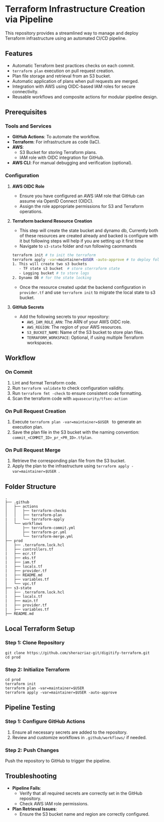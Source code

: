 # Terraform Infrastructure Creation via Pipeline

This repository provides a streamlined way to manage and deploy Terraform infrastructure using an automated CI/CD pipeline.

## Features
- Automatic Terraform best practices checks on each commit.
- `terraform plan` execution on pull request creation.
- Plan file storage and retrieval from an S3 bucket.
- Automatic application of plans when pull requests are merged.
- Integration with AWS using OIDC-based IAM roles for secure connectivity.
- Reusable workflows and composite actions for modular pipeline design.

## Prerequisites

### Tools and Services
- **GitHub Actions**: To automate the workflow.
- **Terraform**: For infrastructure as code (IaC).
- **AWS**:
  - S3 Bucket for storing Terraform plans.
  - IAM role with OIDC integration for GitHub.
- **AWS CLI**: For manual debugging and verification (optional).

### Configuration
1. **AWS OIDC Role**
   - Ensure you have configured an AWS IAM role that GitHub can assume via OpenID Connect (OIDC).
   - Assign the role appropriate permissions for S3 and Terraform operations.

2. **Terraform backend Resource Creation**
   - This step will create the state bucket and dynamo db, Currently both of these resources are created already and backed is configure with it but following steps will help if you are setting up it first time
   - Navigate to `s3-state` folder and run following caommands
   ```bash
   terraform init # to init the terraform
   terraform apply -var=maintainer=$USER -auto-approve # to deploy following
   1. This will create two s3 buckets
      - TF state s3 bucket  # store sterraform state
      - Logging bucket # to store logs
   2. Dynamo DB # for the state locking
   ```
   - Once the resource created updat the backend configuration in `provider.tf` and use `terraform init` to migrate the local state to s3 bucket.

3. **GitHub Secrets**
   - Add the following secrets to your repository:
     - `AWS_IAM_ROLE_ARN`: The ARN of your AWS OIDC role.
     - `AWS_REGION`: The region of your AWS resources.
     - `S3_BUCKET_NAME`: Name of the S3 bucket to store plan files.
     - `TERRAFORM_WORKSPACE`: Optional, if using multiple Terraform workspaces.

## Workflow

### On Commit
1. Lint and format Terraform code.
2. Run `terraform validate` to check configuration validity.
3. Run `terraform fmt -check` to ensure consistent code formatting.
4. Scan the terraform code with `aquasecurity/tfsec-action`

### On Pull Request Creation
1. Execute `terraform plan -var=maintainer=$USER ` to generate an execution plan.
2. Save the plan file in the S3 bucket with the naming convention:
   `commit_<COMMIT_ID>_pr_<PR_ID>.tfplan`.

### On Pull Request Merge
1. Retrieve the corresponding plan file from the S3 bucket.
2. Apply the plan to the infrastructure using `terraform apply -var=maintainer=$USER `.

## Folder Structure
```
.
├── .github
│   ├── actions
│   │   ├── terraform-checks
│   │   ├── terraform-plan
|   |   └── terraform-apply
│   └── workflows
│       ├── terraform-commit.yml
│       ├── terraform-pr.yml
│       └── terraform-merge.yml
├── prod
│   ├── .terraform.lock.hcl
│   ├── controllers.tf
|   ├── ecr.tf
|   ├── eks.tf
|   ├── iam.tf
|   ├── locals.tf
|   ├── provider.tf
|   ├── README.md
|   ├── variables.tf
│   └── vpc.tf
├── s3-state
│   ├── .terraform.lock.hcl
|   ├── locals.tf
|   ├── main.tf
|   ├── provider.tf
|   ├── variables.tf
├── README.md
```

## Local Terraform Setup

### Step 1: Clone Repository
```
git clone https://github.com/sherazriaz-git/digitify-terraform.git
cd prod
```

### Step 2: Initialize Terraform
```
cd prod
terraform init
terraform plan -var=maintainer=$USER
terraform apply -var=maintainer=$USER -auto-approve  
```

## Pipeline Testing

### Step 1: Configure GitHub Actions
1. Ensure all necessary secrets are added to the repository.
2. Review and customize workflows in `.github/workflows/` if needed.

### Step 2: Push Changes
Push the repository to GitHub to trigger the pipeline.

## Troubleshooting
- **Pipeline Fails**:
  - Verify that all required secrets are correctly set in the GitHub repository.
  - Check AWS IAM role permissions.
- **Plan Retrieval Issues**:
  - Ensure the S3 bucket name and region are correctly configured.

